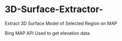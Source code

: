 # 3D-Surface-Extractor-
Extract 3D Surface Model of Selected Region on MAP

Bing MAP API Used to get elevation data.
